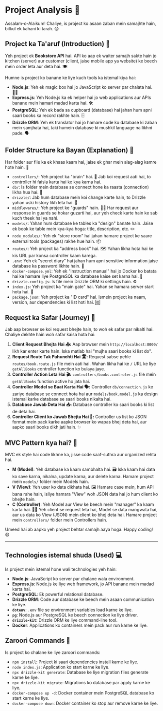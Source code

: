 # Project Analysis 🚀

Assalam-o-Alaikum! Chaliye, is project ko asaan zaban mein samajhte hain, bilkul ek kahani ki tarah. 😊

## Project ka Ta'aruf (Introduction) 📖

Yeh project ek **Bookstore API** hai. API ko aap ek waiter samajh sakte hain jo kitchen (server) aur customer (client, jaise mobile app ya website) ke beech mein order leta aur deta hai. 🍽️

Humne is project ko banane ke liye kuch tools ka istemal kiya hai:

*   **Node.js**: Yeh ek magic box hai jo JavaScript ko server par chalata hai. 🧙‍♂️
*   **Express.js**: Yeh Node.js ka ek helper hai jo web applications aur APIs banane mein hamari madad karta hai. 🛠️
*   **PostgreSQL**: Yeh ek bada sa cupboard (database) hai jahan hum apni saari books ka record rakhte hain. 🗄️
*   **Drizzle ORM**: Yeh ek translator hai jo hamare code ko database ki zaban mein samjhata hai, taki humein database ki mushkil language na likhni pade. 🗣️

## Folder Structure ka Bayan (Explanation) 📂

Har folder aur file ka ek khaas kaam hai, jaise ek ghar mein alag-alag kamre hote hain. 🏡

*   `controllers/`: Yeh project ka "brain" hai. 🧠 Jab koi request aati hai, to controller hi faisla karta hai ke kya karna hai.
*   `db/`: Is folder mein database se connect hone ka raasta (connection) likha hua hai. 🚪
*   `drizzle/`: Jab hum database mein koi change karte hain, to Drizzle yahan uski history likh leta hai. 📜
*   `middlewares/`: Yeh project ke "guards" hain. 💂‍♂️ Har request aur response in guards se hokar guzarti hai, aur yeh check karte hain ke sab kuch theek hai ya nahi.
*   `models/`: Yahan hum database ke tables ka "design" banate hain. Jaise ek book ke table mein kya-kya hoga: title, description, etc. ✏️
*   `node_modules/`: Yeh ek "store room" hai jahan hamare project ke saare external tools (packages) rakhe hue hain. 📦
*   `routes/`: Yeh project ka "address book" hai. 🗺️ Yahan likha hota hai ke kis URL par konsa controller kaam karega.
*   `.env`: Yeh ek "secret diary" hai jahan hum apni sensitive information jaise database ka password likhte hain. 🤫
*   `docker-compose.yml`: Yeh ek "instruction manual" hai jo Docker ko batata hai ke hamare liye PostgreSQL ka database kaise set karna hai. 📝
*   `drizzle.config.js`: Is file mein Drizzle ORM ki settings hain. ⚙️
*   `index.js`: Yeh project ka "main gate" hai. Yahan se hamara server start hota hai. 🏁
*   `package.json`: Yeh project ka "ID card" hai. Ismein project ka naam, version, aur dependencies ki list hoti hai. 🆔

## Request ka Safar (Journey) 🚗

Jab aap browser se koi request bhejte hain, to woh ek safar par nikalti hai. Chaliye dekhte hain woh safar kaisa hota hai:

1.  **Client Request Bhejta Hai 📤:** Aap browser mein `http://localhost:8000/` likh kar enter karte hain. Iska matlab hai "mujhe saari books ki list do".
2.  **Request Route Tak Pahunchti Hai 🛣️:** Request sabse pehle `routes/book.route.js` file mein aati hai. Wahan likha hai ke `/` URL ke liye `getAllBooks` controller function ko bulaya jaye.
3.  **Controller Action Leta Hai 🎬:** `controllers/books.controler.js` file mein `getAllBooks` function active ho jata hai.
4.  **Controller Model se Baat Karta Hai 🗣️:** Controller `db/connection.js` ke zariye database se connect hota hai aur `models/book.model.js` ka design istemal karke database se saari books nikalta hai.
5.  **Database Jawab Deta Hai 📥:** Database controller ko saari books ki list de deta hai.
6.  **Controller Client ko Jawab Bhejta Hai 📨:** Controller us list ko JSON format mein pack karke aapke browser ko wapas bhej deta hai, aur aapko saari books dikh jati hain. ✨

## MVC Pattern kya hai? 🤔

MVC ek style hai code likhne ka, jisse code saaf-suthra aur organized rehta hai.

*   **M (Model)**: Yeh database ka kaam sambhalta hai. 🗃️ Iska kaam hai data ko save karna, nikalna, update karna, aur delete karna. Hamare project mein `models/` folder mein Models hain.
*   **V (View)**: Yeh user ko data dikhata hai. 🖼️ Hamare case mein, hum API bana rahe hain, isliye hamara "View" woh JSON data hai jo hum client ko bhejte hain.
*   **C (Controller)**: Yeh Model aur View ke beech mein "manager" ka kaam karta hai. 👨‍💼 Yeh client se request leta hai, Model se data mangwata hai, aur us data ko View (JSON) mein client ko bhej deta hai. Hamare project mein `controllers/` folder mein Controllers hain.

Umeed hai ab aapko yeh project behtar samajh aaya hoga. Happy coding! 😄

---

## Technologies istemal shuda (Used) 💻

Is project mein istemal hone wali technologies yeh hain:

*   **Node.js**: JavaScript ko server par chalane wala environment.
*   **Express.js**: Node.js ke liye web framework, jo API banane mein madad karta hai.
*   **PostgreSQL**: Ek powerful relational database.
*   **Drizzle ORM**: Code aur database ke beech mein asaan communication ke liye.
*   **`dotenv`**: `.env` file se environment variables load karne ke liye.
*   **`pg`**: Node.js aur PostgreSQL ke beech connection ke liye driver.
*   **`drizzle-kit`**: Drizzle ORM ke liye command-line tool.
*   **Docker**: Applications ko containers mein pack aur run karne ke liye.

## Zaroori Commands 📝

Is project ko chalane ke liye zaroori commands:

*   `npm install`: Project ki saari dependencies install karne ke liye.
*   `node index.js`: Application ko start karne ke liye.
*   `npx drizzle-kit generate`: Database ke liye migration files generate karne ke liye.
*   `npx drizzle-kit migrate`: Migrations ko database par apply karne ke liye.
*   `docker-compose up -d`: Docker container mein PostgreSQL database ko start karne ke liye.
*   `docker-compose down`: Docker container ko stop aur remove karne ke liye.
